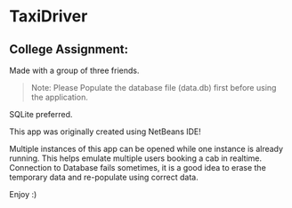 # TaxiDriver
## College Assignment:

Made with a group of three friends.

>Note: Please Populate the database file (data.db) first before using the application.


SQLite preferred.


This app was originally created using NetBeans IDE!


Multiple instances of this app can be opened while one instance is already running. This helps emulate multiple users booking a cab in realtime. Connection to Database fails sometimes, it is a good idea to erase the temporary data and re-populate using correct data.

Enjoy :)
